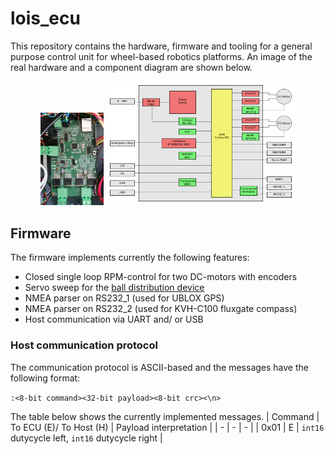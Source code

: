 # lois_ecu
This repository contains the hardware, firmware and tooling for a general purpose control unit for wheel-based robotics platforms. An image of the real hardware and a component diagram are shown below.
<p align="center">
  <img src=docs/img/realworld.jpg width="20%">
  <img src=docs/img/ecu.png width="60%">
</p>

## Firmware

The firmware implements currently the following features:

- Closed single loop RPM-control for two DC-motors with encoders
- Servo sweep for the [ball distribution device](https://github.com/generationmake/BDD)
- NMEA parser on RS232_1 (used for UBLOX GPS)
- NMEA parser on RS232_2 (used for KVH-C100 fluxgate compass)
- Host communication via UART and/ or USB

### Host communication protocol

The communication protocol is ASCII-based and the messages have the following format:

```:<8-bit command><32-bit payload><8-bit crc><\n>```

The table below shows the currently implemented messages.
| Command | To ECU (E)/ To Host (H) | Payload interpretation |
| - | - | - |
| 0x01 | E | ```int16``` dutycycle left, ```int16``` dutycycle right |
